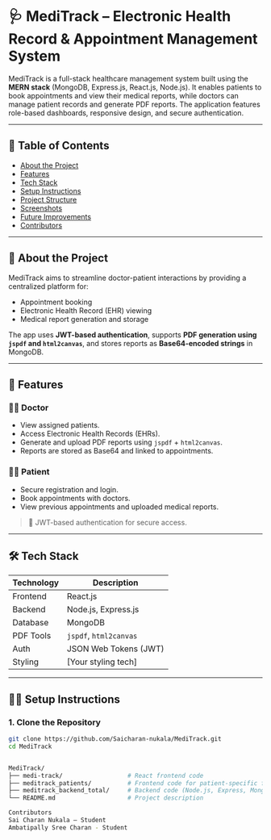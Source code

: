 # 🩺 MediTrack – Electronic Health Record & Appointment Management System

MediTrack is a full-stack healthcare management system built using the **MERN stack** (MongoDB, Express.js, React.js, Node.js). It enables patients to book appointments and view their medical reports, while doctors can manage patient records and generate PDF reports. The application features role-based dashboards, responsive design, and secure authentication.

---

## 📌 Table of Contents

- [About the Project](#about-the-project)
- [Features](#features)
- [Tech Stack](#tech-stack)
- [Setup Instructions](#setup-instructions)
- [Project Structure](#project-structure)
- [Screenshots](#screenshots)
- [Future Improvements](#future-improvements)
- [Contributors](#contributors)

---

## 📖 About the Project

MediTrack aims to streamline doctor-patient interactions by providing a centralized platform for:
- Appointment booking
- Electronic Health Record (EHR) viewing
- Medical report generation and storage

The app uses **JWT-based authentication**, supports **PDF generation using `jspdf` and `html2canvas`**, and stores reports as **Base64-encoded strings** in MongoDB.

---

## 🚀 Features

### 👨‍⚕️ Doctor
- View assigned patients.
- Access Electronic Health Records (EHRs).
- Generate and upload PDF reports using `jspdf` + `html2canvas`.
- Reports are stored as Base64 and linked to appointments.

### 👩‍🦰 Patient
- Secure registration and login.
- Book appointments with doctors.
- View previous appointments and uploaded medical reports.

> 🔐 JWT-based authentication for secure access.

---

## 🛠️ Tech Stack

| Technology | Description         |
|------------|---------------------|
| Frontend   | React.js            |
| Backend    | Node.js, Express.js |
| Database   | MongoDB             |
| PDF Tools  | `jspdf`, `html2canvas` |
| Auth       | JSON Web Tokens (JWT) |
| Styling    | [Your styling tech] |

---

## 🧑‍💻 Setup Instructions

### 1. Clone the Repository
```bash
git clone https://github.com/Saicharan-nukala/MediTrack.git
cd MediTrack


MediTrack/
├── medi-track/                  # React frontend code
├── meditrack_patients/          # Frontend code for patient-specific features
├── meditrack_backend_total/     # Backend code (Node.js, Express, MongoDB)
└── README.md                    # Project description

Contributors
Sai Charan Nukala – Student
Ambatipally Sree Charan - Student
